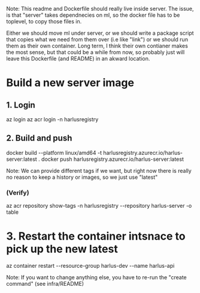 Note: This readme and Dockerfile should really live inside server. The issue, is that "server" takes dependnecies on ml, so the docker file has to be toplevel, to copy those files in.

Either we should move ml under server, or we should write a package script that copies what we need from them over (i.e like "link") or we should run them as their own container. Long term, I think their own contianer makes the most sense, but that could be a while from now, so probably just will leave this Dockerfile (and README) in an akward location.

# Build a new server image

## 1. Login

az login
az acr login -n harlusregistry

## 2. Build and push

docker build --platform linux/amd64 -t harlusregistry.azurecr.io/harlus-server:latest .
docker push harlusregistry.azurecr.io/harlus-server:latest

Note: We can provide different tags if we want, but right now there is really no reason to keep a history or images, so we just use "latest"

### (Verify)

az acr repository show-tags -n harlusregistry --repository harlus-server -o table

# 3. Restart the container intsnace to pick up the new latest

az container restart --resource-group harlus-dev --name harlus-api

Note: If you want to change anything else, you have to re-run the "create command" (see infra/README)

